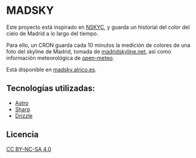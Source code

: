 # MADSKY

Este proyecto está inspirado en [NSKYC](https://nskyc.com/), y guarda un historial del color del cielo de Madrid a lo largo del tiempo.

Para ello, un CRON guarda cada 10 minutos la medición de colores de una foto del skyline de Madrid, tomada de [madridskyline.net](https://www.madridskyline.net), así como información meteorológica de [open-meteo](https://open-meteo.com/).

Está disponible en [madsky.alrico.es](https://madsky.alrico.es).

## Tecnologías utilizadas:

- [Astro](https://astro.build)
- [Sharp](https://sharp.pixelplumbing.com)
- [Drizzle](https://orm.drizzle.team/)

## Licencia

[CC BY-NC-SA 4.0](https://creativecommons.org/licenses/by-nc-sa/4.0/)
